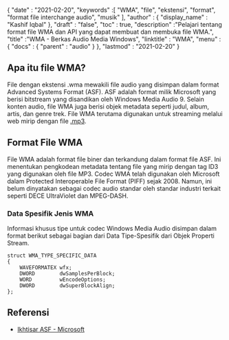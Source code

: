 {
  "date" : "2021-02-20",
  "keywords" :[ "WMA", "file", "ekstensi", "format", "format file interchange audio", "musik" ],
  "author" : {
    "display_name" : "Kashif Iqbal"
},
  "draft" : "false",
  "toc" : true,
  "description" :"Pelajari tentang format file WMA dan API yang dapat membuat dan membuka file WMA.",
  "title" :"WMA - Berkas Audio Media Windows",
  "linktitle" : "WMA",
  "menu" : {
    "docs" : {
      "parent" : "audio"
}
},
  "lastmod" : "2021-02-20"
}

## Apa itu file WMA?

File dengan ekstensi .wma mewakili file audio yang disimpan dalam format Advanced Systems Format (ASF). ASF adalah format milik Microsoft yang berisi bitstream yang disandikan oleh Windows Media Audio 9. Selain konten audio, file WMA juga berisi objek metadata seperti judul, album, artis, dan genre trek. File WMA terutama digunakan untuk streaming melalui web mirip dengan file [.mp3](/id/audio/mp3/).

## Format File WMA

File WMA adalah format file biner dan terkandung dalam format file ASF. Ini menentukan pengkodean metadata tentang file yang mirip dengan tag ID3 yang digunakan oleh file MP3. Codec WMA telah digunakan oleh Microsoft dalam Protected Interoperable File Format (PIFF) sejak 2008. Namun, ini belum dinyatakan sebagai codec audio standar oleh standar industri terkait seperti DECE UltraViolet dan MPEG-DASH.

### Data Spesifik Jenis WMA

Informasi khusus tipe untuk codec Windows Media Audio disimpan dalam format berikut sebagai bagian dari Data Tipe-Spesifik dari Objek Properti Stream.

```
struct WMA_TYPE_SPECIFIC_DATA
{
    WAVEFORMATEX wfx;
    DWORD        dwSamplesPerBlock;
    WORD         wEncodeOptions;
    DWORD        dwSuperBlockAlign;
};
```
## Referensi

* [Ikhtisar ASF - Microsoft](https://learn.microsoft.com/en-us/windows/win32/wmformat/overview-of-the-asf-format)

